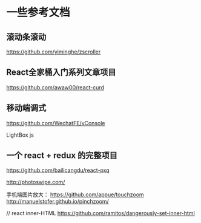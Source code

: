 # 一些参考文档

## 滚动条滚动
https://github.com/yiminghe/zscroller

## React全家桶入门系列文章项目
https://github.com/awaw00/react-curd

## 移动端调式
https://github.com/WechatFE/vConsole

LightBox js

## 一个 react + redux 的完整项目
https://github.com/bailicangdu/react-pxq

http://photoswipe.com/


手机端图片放大： https://github.com/appue/touchzoom
http://manuelstofer.github.io/pinchzoom/

// react inner-HTML
https://github.com/ramitos/dangerously-set-inner-html
